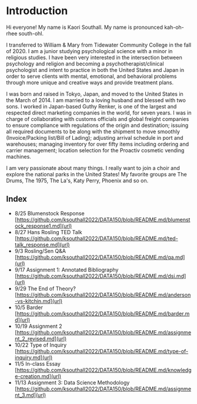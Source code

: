 # Introduction

Hi everyone! My name is Kaori Southall. My name is pronounced kah-oh-rhee south-ohl.

I transferred to William & Mary from Tidewater Community College in the fall of 2020. I am a junior studying psychological science with a minor in religious studies. I have been very interested in the intersection between psychology and religion and becoming a psychotherapist/clinical psychologist and intent to practice in both the United States and Japan in order to serve clients with mental, emotional, and behavioral problems through more unique and creative ways and provide treatment plans.

I was born and raised in Tokyo, Japan, and moved to the United States in the March of 2014. I am married to a loving husband and blessed with two sons. I worked in Japan-based Guthy Renker, is one of the largest and respected direct marketing companies in the world, for seven years. I was in charge of collaborating with customs officials and global freight companies to ensure compliance with regulations of the origin and destination; issuing all required documents to be along with the shipment to move smoothly (Invoice/Packing list/Bill of Lading); adjusting arrival schedule in port and warehouses; managing inventory for over fifty items including ordering and carrier management; location selection for the Proactiv cosmetic vending machines.

I am very passionate about many things. I really want to join a choir and explore the national parks in the United States! My favorite groups are The Drums, The 1975, The La's, Katy Perry, Phoenix and so on. 


## Index

- 8/25 Blumenstock Response [https://github.com/ksouthall2022/DATA150/blob/README.md/blumenstock_response1.md](url)
- 8/27 Hans Rosling TED Talk [https://github.com/ksouthall2022/DATA150/blob/README.md/ted-talk_response.md](url)
- 9/3 Rosling/Sen Q&A [https://github.com/ksouthall2022/DATA150/blob/README.md/qa.md](url)
- 9/17 Assignment 1: Annotated Bibliography [https://github.com/ksouthall2022/DATA150/blob/README.md/dsi.md](url)
- 9/29 The End of Theory? [https://github.com/ksouthall2022/DATA150/blob/README.md/anderson-vs-kitchin.md](url)
- 10/5 Barder [https://github.com/ksouthall2022/DATA150/blob/README.md/barder.md](url)
- 10/19 Assignment 2 [https://github.com/ksouthall2022/DATA150/blob/README.md/assignment_2_revised.md](url)
- 10/22 Type of Inquiry [https://github.com/ksouthall2022/DATA150/blob/README.md/type-of-inquiry.md](url)
- 11/5 In-class Essay [https://github.com/ksouthall2022/DATA150/blob/README.md/knowledge-creation.md](url) 
- 11/13 Assignment 3: Data Science Methodology [https://github.com/ksouthall2022/DATA150/blob/README.md/assignment_3.md](url)
